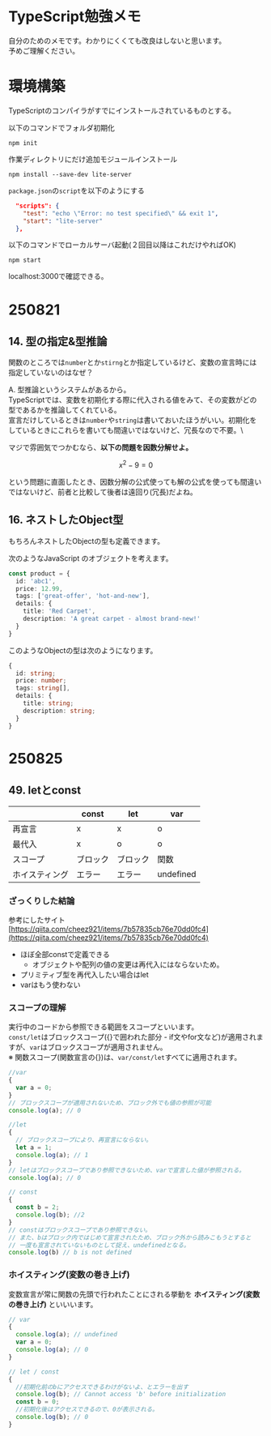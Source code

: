 # TypeScript勉強メモ

自分のためのメモです。わかりにくくても改良はしないと思います。\
予めご理解ください。

# 環境構築
TypeScriptのコンパイラがすでにインストールされているものとする。

以下のコマンドでフォルダ初期化
```
npm init
```
作業ディレクトリにだけ追加モジュールインストール
```
npm install --save-dev lite-server
```
`package.json`の`script`を以下のようにする
```json
  "scripts": {
    "test": "echo \"Error: no test specified\" && exit 1",
    "start": "lite-server"
  },
```
以下のコマンドでローカルサーバ起動(２回目以降はこれだけやればOK)
```
npm start
```
localhost:3000で確認できる。


# 250821

## 14. 型の指定&型推論
関数のところでは`number`とか`stirng`とか指定しているけど、変数の宣言時には指定していないのはなぜ？

A. 型推論というシステムがあるから。\
TypeScriptでは、変数を初期化する際に代入される値をみて、その変数がどの型であるかを推論してくれている。\
宣言だけしているときは`number`や`string`は書いておいたほうがいい。初期化をしているときにこれらを書いても間違いではないけど、冗長なので不要。\

マジで雰囲気でつかむなら、**以下の問題を因数分解せよ。**
```math
x^2 - 9 = 0
```
という問題に直面したとき、因数分解の公式使っても解の公式を使っても間違いではないけど、前者と比較して後者は遠回り(冗長)だよね。

## 16. ネストしたObject型

もちろんネストしたObjectの型も定義できます。

次のようなJavaScript のオブジェクトを考えます。
```typescript
const product = {
  id: 'abc1',
  price: 12.99,
  tags: ['great-offer', 'hot-and-new'],
  details: {
    title: 'Red Carpet',
    description: 'A great carpet - almost brand-new!'
  }
}
```
このようなObjectの型は次のようになります。
```typescript
{
  id: string;
  price: number;
  tags: string[],
  details: {
    title: string;
    description: string;
  }
}
```

# 250825
## 49. letとconst

|              | const    | let    | var       |
| -------------- | -------- | -------- | --------- |
| 再宣言         | x        | x        | o         |
| 最代入         | x        | o        | o         |
| スコープ       | ブロック | ブロック | 関数      |
| ホイスティング | エラー   | エラー   | undefined |

### ざっくりした結論
参考にしたサイト\
[https://qiita.com/cheez921/items/7b57835cb76e70dd0fc4](https://qiita.com/cheez921/items/7b57835cb76e70dd0fc4)

-  ほぼ全部constで定義できる
    - オブジェクトや配列の値の変更は再代入にはならないため。
-  プリミティブ型を再代入したい場合はlet
-  varはもう使わない

### スコープの理解

実行中のコードから参照できる範囲をスコープといいます。\
`const/let`はブロックスコープ({}で囲われた部分 - if文やfor文など)が適用されますが、`var`はブロックスコープが適用されません。\
※ 関数スコープ(関数宣言の{})は、`var/const/let`すべてに適用されます。

```typescript
//var
{
  var a = 0;
}
// ブロックスコープが適用されないため、ブロック外でも値の参照が可能
console.log(a); // 0

//let
{
  // ブロックスコープにより、再宣言にならない。
  let a = 1;
  console.log(a); // 1
}
// letはブロックスコープであり参照できないため、varで宣言した値が参照される。
console.log(a); // 0

// const
{
  const b = 2;
  console.log(b); //2
}
// constはブロックスコープであり参照できない。
// また、bはブロック内ではじめて宣言されたため、ブロック外から読みこもうとすると
// 一度も宣言されていないものとして捉え、undefinedとなる。
console.log(b) // b is not defined 
```

### ホイスティング(変数の巻き上げ)
変数宣言が常に関数の先頭で行われたことにされる挙動を **ホイスティング(変数の巻き上げ)** といいいます。
```typescript
// var
{
  console.log(a); // undefined
  var a = 0; 
  console.log(a); // 0
}

// let / const
{
  //初期化前のbにアクセスできるわけがないよ、とエラーを出す
  console.log(b); // Cannot access 'b' before initialization 
  const b = 0; 
  //初期化後はアクセスできるので、0が表示される。
  console.log(b); // 0
}
```